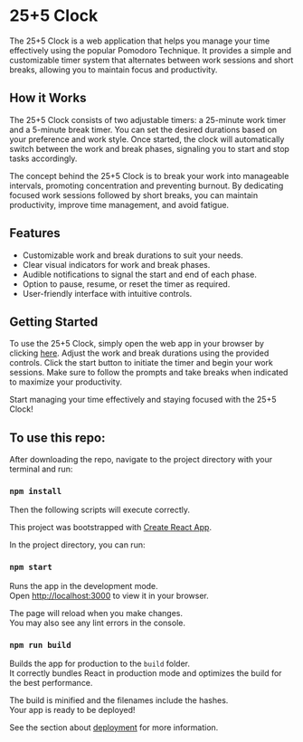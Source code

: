 # 25+5 Clock

The 25+5 Clock is a web application that helps you manage your time effectively using the popular Pomodoro Technique. It provides a simple and customizable timer system that alternates between work sessions and short breaks, allowing you to maintain focus and productivity.

## How it Works

The 25+5 Clock consists of two adjustable timers: a 25-minute work timer and a 5-minute break timer. You can set the desired durations based on your preference and work style. Once started, the clock will automatically switch between the work and break phases, signaling you to start and stop tasks accordingly.

The concept behind the 25+5 Clock is to break your work into manageable intervals, promoting concentration and preventing burnout. By dedicating focused work sessions followed by short breaks, you can maintain productivity, improve time management, and avoid fatigue.

## Features

- Customizable work and break durations to suit your needs.
- Clear visual indicators for work and break phases.
- Audible notifications to signal the start and end of each phase.
- Option to pause, resume, or reset the timer as required.
- User-friendly interface with intuitive controls.

## Getting Started

To use the 25+5 Clock, simply open the web app in your browser by clicking [here](https://nathanael-whitrow.github.io/25-5-clock/). Adjust the work and break durations using the provided controls. Click the start button to initiate the timer and begin your work sessions. Make sure to follow the prompts and take breaks when indicated to maximize your productivity.

Start managing your time effectively and staying focused with the 25+5 Clock!

## To use this repo:

After downloading the repo, navigate to the project directory with your terminal and run:

### `npm install`

Then the following scripts will execute correctly.

This project was bootstrapped with [Create React App](https://github.com/facebook/create-react-app).

In the project directory, you can run:

### `npm start`

Runs the app in the development mode.\
Open [http://localhost:3000](http://localhost:3000) to view it in your browser.

The page will reload when you make changes.\
You may also see any lint errors in the console.

### `npm run build`

Builds the app for production to the `build` folder.\
It correctly bundles React in production mode and optimizes the build for the best performance.

The build is minified and the filenames include the hashes.\
Your app is ready to be deployed!

See the section about [deployment](https://facebook.github.io/create-react-app/docs/deployment) for more information.


